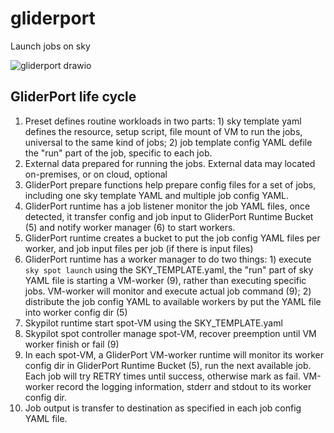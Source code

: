 # gliderport

Launch jobs on sky

![gliderport drawio](https://user-images.githubusercontent.com/29302823/192675631-7b290bb4-fc52-419f-8860-830038e8be11.png)

## GliderPort life cycle
1. Preset defines routine workloads in two parts: 1) sky template yaml defines the resource, setup script, file mount of VM to run the jobs, universal to the same kind of jobs; 2) job template config YAML defile the "run" part of the job, specific to each job. 
2. External data prepared for running the jobs. External data may located on-premises, or on cloud, optional
3. GliderPort prepare functions help prepare config files for a set of jobs, including one sky template YAML and multiple job config YAML.
4. GliderPort runtime has a job listener monitor the job YAML files, once detected, it transfer config and job input to GliderPort Runtime Bucket (5) and notify worker manager (6) to start workers.
5. GliderPort runtime creates a bucket to put the job config YAML files per worker, and job input files per job (if there is input files)
6. GliderPort runtime has a worker manager to do two things: 1) execute `sky spot launch` using the SKY_TEMPLATE.yaml, the "run" part of sky YAML file is starting a VM-worker (9), rather than executing specific jobs. VM-worker will monitor and execute actual job command (9); 2) distribute the job config YAML to available workers by put the YAML file into worker config dir (5)
7. Skypilot runtime start spot-VM using the SKY_TEMPLATE.yaml
8. Skypilot spot controller manage spot-VM, recover preemption until VM worker finish or fail (9)
9. In each spot-VM, a GliderPort VM-worker runtime will monitor its worker config dir in GliderPort Runtime Bucket (5), run the next available job. Each job will try RETRY times until success, otherwise mark as fail. VM-worker record the logging information, stderr and stdout to its worker config dir.
10. Job output is transfer to destination as specified in each job config YAML file.
 
